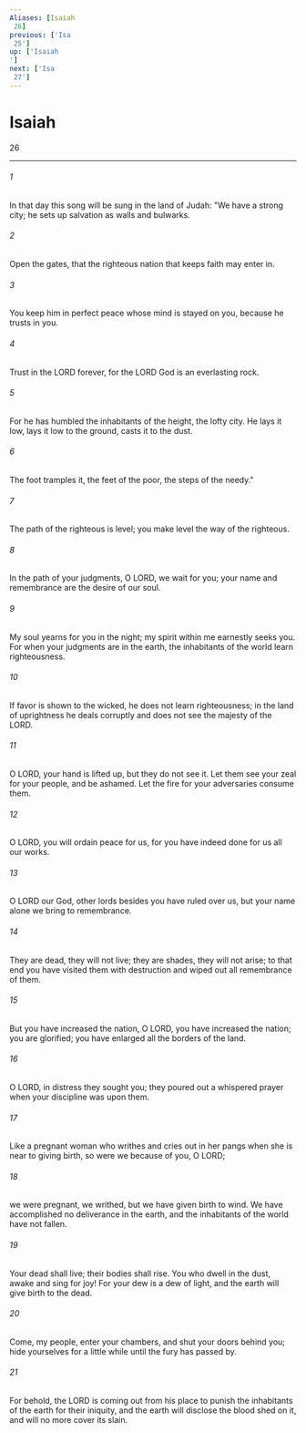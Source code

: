 ```yaml
---
Aliases: [Isaiah 26]
previous: ['Isa 25']
up: ['Isaiah']
next: ['Isa 27']
---
```

# Isaiah 26

***
 

###### 1 
In that day this song will be sung in the land of Judah: "We have a strong city;  he sets up salvation  as walls and bulwarks.   

###### 2 
Open the gates,  that the righteous nation that keeps faith may enter in.   

###### 3 
You keep him in perfect peace  whose mind is stayed on you,  because he trusts in you.   

###### 4 
Trust in the LORD forever,  for the LORD God is an everlasting rock.   

###### 5 
For he has humbled  the inhabitants of the height,  the lofty city.  He lays it low, lays it low to the ground,  casts it to the dust.   

###### 6 
The foot tramples it,  the feet of the poor,  the steps of the needy."  

###### 7 
The path of the righteous is level;  you make level the way of the righteous.   

###### 8 
In the path of your judgments,  O LORD, we wait for you;  your name and remembrance  are the desire of our soul.   

###### 9 
My soul yearns for you in the night;  my spirit within me earnestly seeks you.  For when your judgments are in the earth,  the inhabitants of the world learn righteousness.   

###### 10 
If favor is shown to the wicked,  he does not learn righteousness;  in the land of uprightness he deals corruptly  and does not see the majesty of the LORD.   

###### 11 
O LORD, your hand is lifted up,  but they do not see it.  Let them see your zeal for your people, and be ashamed.  Let the fire for your adversaries consume them.   

###### 12 
O LORD, you will ordain peace for us,  for you have indeed done for us all our works.   

###### 13 
O LORD our God,  other lords besides you have ruled over us,  but your name alone we bring to remembrance.   

###### 14 
They are dead, they will not live;  they are shades, they will not arise;  to that end you have visited them with destruction  and wiped out all remembrance of them.   

###### 15 
But you have increased the nation, O LORD,  you have increased the nation; you are glorified;  you have enlarged all the borders of the land.  

###### 16 
O LORD, in distress they sought you;  they poured out a whispered prayer  when your discipline was upon them.   

###### 17 
Like a pregnant woman  who writhes and cries out in her pangs  when she is near to giving birth,  so were we because of you, O LORD;   

###### 18 
we were pregnant, we writhed,  but we have given birth to wind.  We have accomplished no deliverance in the earth,  and the inhabitants of the world have not fallen.   

###### 19 
Your dead shall live; their bodies shall rise.  You who dwell in the dust, awake and sing for joy!  For your dew is a dew of light,  and the earth will give birth to the dead.  

###### 20 
Come, my people, enter your chambers,  and shut your doors behind you;  hide yourselves for a little while  until the fury has passed by.   

###### 21 
For behold, the LORD is coming out from his place  to punish the inhabitants of the earth for their iniquity,  and the earth will disclose the blood shed on it,  and will no more cover its slain.
